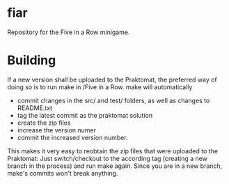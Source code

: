 fiar
====

Repository for the Five in a Row minigame.

Building
===
If a new version shall be uploaded to the Praktomat, the preferred way of doing so is to run make in /Five in a Row.
make will automatically
* commit changes in the src/ and test/ folders, as well as changes to README.txt
* tag the latest commit as the praktomat solution
* create the zip files
* increase the version numer
* commit the increased version number.

This makes it very easy to reobtain the zip files that were uploaded to the Praktomat:
Just switch/checkout to the according tag (creating a new branch in the process) and run make again.
Since you are in a new branch, make's commits won't break anything.
